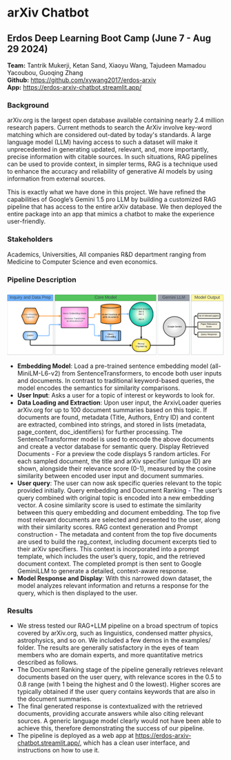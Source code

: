 # arXiv Chatbot

## Erdos Deep Learning Boot Camp (June 7 - Aug 29 2024)

**Team:** Tantrik Mukerji, Ketan Sand, Xiaoyu Wang, Tajudeen Mamadou Yacoubou, Guoqing Zhang\
**Github:** https://github.com/xywang2017/erdos-arxiv \
**App:** https://erdos-arxiv-chatbot.streamlit.app/ 

### Background

arXiv.org is the largest open database available containing nearly 2.4 million research papers. Current methods to search the ArXiv involve key-word matching which are considered out-dated by today's standards. A large language model (LLM) having access to such a dataset will make it unprecedented in generating updated, relevant, and, more importantly, precise information with citable sources. In such situations, RAG pipelines can be used to provide context, in simpler terms, RAG is a technique used to enhance the accuracy and reliability of generative AI models by using information from external sources. 

This is exactly what we have done in this project. We have refined the capabilities of Google’s Gemini 1.5 pro LLM by building a customized RAG pipeline that has access to the entire arXiv database. We then deployed the entire package into an app that mimics a chatbot to make the experience user-friendly.

### Stakeholders
Academics, Universities, All companies R&D department ranging from Medicine to Computer Science and even economics.

### Pipeline Description

![alt text](Presentation/Images/rag_llm_flowchart.png "Logo Title Text 1")

- **Embedding Model**: Load a pre-trained sentence embedding model (all-MiniLM-L6-v2) from SentenceTransformers, to encode both user inputs and documents. In contrast to traditional keyword-based queries, the model encodes the semantics for similarity comparisons.
- **User Input**: Asks a user for a topic of interest  or keywords to look for.
- **Data Loading and Extraction**: Upon user input, the ArxivLoader queries arXiv.org for up to 100 document summaries based on this topic. If documents are found, metadata (Title, Authors, Entry ID) and content are extracted, combined into strings, and stored in lists (metadata, page_content, doc_identifiers) for further processing. The SentenceTransformer model is used to encode the above documents and create a vector database for semantic query. 
Display Retrieved Documents - For a preview the code displays 5 random articles. For each sampled document, the title and arXiv specifier (unique ID) are shown, alongside their relevance score (0-1), measured by the cosine similarity between encoded user input and document summaries.
- **User query**: The user can now ask specific queries relevant to the topic provided initially.
Query embedding and Document Ranking - The user’s query combined with original topic is encoded into a new embedding vector. A cosine similarity score is used to estimate the similarity between this query embedding and document embedding. The top five most relevant documents are selected and presented to the user, along with their similarity scores.
RAG context generation and Prompt construction - The metadata and content from the top five documents are used to build the rag_context, including document excerpts tied to their arXiv specifiers. This context is incorporated into a prompt template, which includes the user’s query, topic, and the retrieved document context. The completed prompt is then sent to Google GeminiLLM to generate a detailed, context-aware response.
- **Model Response and Display**: With this narrowed down dataset, the model analyzes relevant information and returns a response for the query, which is then displayed to the user.

### Results

- We stress tested our RAG+LLM pipeline on a broad spectrum of topics covered by arXiv.org, such as linguistics, condensed matter physics, astrophysics, and so on. We included a few demos in the examples/ folder. The results are generally satisfactory in the eyes of team members who are domain experts, and more quantitative metrics described as follows.
- The Document Ranking stage of the pipeline generally retrieves relevant documents based on the user query, with relevance scores in the 0.5 to 0.8 range (with 1 being the highest and 0 the lowest). Higher scores are typically obtained if the user query contains keywords that are also in the document summaries.
- The final generated response is contextualized with the retrieved documents, providing accurate answers while also citing relevant sources. A generic language model clearly would not have been able to achieve this, therefore demonstrating the success of our pipeline.
- The pipeline is deployed as a web app at https://erdos-arxiv-chatbot.streamlit.app/, which has a clean user interface, and instructions on how to use it.







